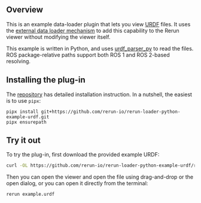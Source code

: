 <!--[metadata]
title = "URDF loader"
source = "https://github.com/rerun-io/rerun-loader-python-example-urdf"
tags = ["3D", "Mesh", "Loader"]
thumbnail = "https://static.rerun.io/urdf_loader/9c04fbb376cd4f7498628a98593035c6da0f17fb/480w.png"
thumbnail_dimensions = [480, 480]
-->

<picture>
  <img src="https://static.rerun.io/urdf_loader/fe6730519ceb0f73040fce8aa7cc89e773bafe5c/full.png" alt="">
  <source media="(max-width: 480px)" srcset="https://static.rerun.io/urdf_loader/fe6730519ceb0f73040fce8aa7cc89e773bafe5c/480w.png">
  <source media="(max-width: 768px)" srcset="https://static.rerun.io/urdf_loader/fe6730519ceb0f73040fce8aa7cc89e773bafe5c/768w.png">
  <source media="(max-width: 1024px)" srcset="https://static.rerun.io/urdf_loader/fe6730519ceb0f73040fce8aa7cc89e773bafe5c/1024w.png">
  <source media="(max-width: 1200px)" srcset="https://static.rerun.io/urdf_loader/fe6730519ceb0f73040fce8aa7cc89e773bafe5c/1200w.png">
</picture>


## Overview

This is an example data-loader plugin that lets you view [URDF](https://wiki.ros.org/urdf) files. It uses the [external data loader mechanism](https://www.rerun.io/docs/howto/open-any-file#external-dataloaders) to add this capability to the Rerun viewer without modifying the viewer itself.

This example is written in Python, and uses [urdf_parser_py](https://github.com/ros/urdf_parser_py/tree/ros2) to read the files. ROS package-relative paths support both ROS 1 and ROS 2-based resolving.

## Installing the plug-in

The [repository](https://github.com/rerun-io/rerun-loader-python-example-urdf) has detailed installation instruction. In a nutshell, the easiest is to use `pipx`:

```
pipx install git+https://github.com/rerun-io/rerun-loader-python-example-urdf.git
pipx ensurepath
```


## Try it out

To try the plug-in, first download the provided example URDF:

```bash
curl -OL https://github.com/rerun-io/rerun-loader-python-example-urdf/raw/main/example.urdf
```

Then you can open the viewer and open the file using drag-and-drop or the open dialog, or you can open it directly from the terminal:

```bash
rerun example.urdf
```
